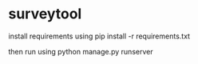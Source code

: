 # surveytool
install requirements using pip install -r requirements.txt

then run using python manage.py runserver
